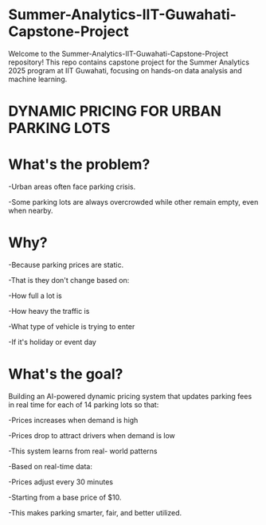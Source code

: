 # Summer-Analytics-IIT-Guwahati-Capstone-Project
Welcome to the Summer-Analytics-IIT-Guwahati-Capstone-Project repository! This repo contains capstone project for the Summer Analytics 2025 program at IIT Guwahati, focusing on hands-on data analysis and machine learning.
# DYNAMIC PRICING FOR URBAN PARKING LOTS
# What's the problem?
-Urban areas often face parking crisis.

-Some parking lots are always overcrowded while other remain empty, even when nearby.

# Why?
-Because parking prices are static.

-That is they don't change based on:

-How full a lot is

-How heavy the traffic is

-What type of vehicle is trying to enter

-If it's holiday or event day

# What's the goal?
Building an AI-powered dynamic pricing system that updates parking fees in real time for each of 14 parking lots so that:

-Prices increases when demand is high

-Prices drop to attract drivers when demand is low

-This system learns from real- world patterns

-Based on real-time data:

-Prices adjust every 30 minutes

-Starting from a base price of $10.

-This makes parking smarter, fair, and better utilized.
